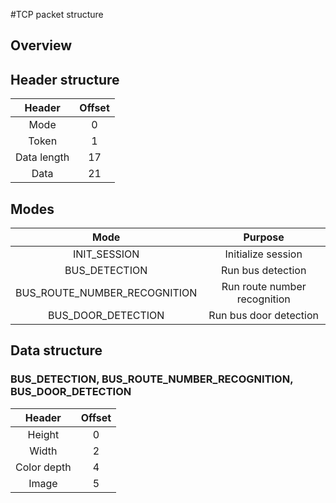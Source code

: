#TCP packet structure

## Overview

## Header structure

| Header     | Offset |
| :---------:| :----: |
| Mode       | 0      |
| Token      | 1      |
| Data length| 17     |
| Data       | 21     |

## Modes

| Mode                         | Purpose                      |
| :--------------------------: | :--------------------------: |
| INIT_SESSION                 | Initialize session           |
| BUS_DETECTION                | Run bus detection            |
| BUS_ROUTE_NUMBER_RECOGNITION | Run route number recognition |
| BUS_DOOR_DETECTION           | Run bus door detection       |

## Data structure
### BUS_DETECTION, BUS_ROUTE_NUMBER_RECOGNITION, BUS_DOOR_DETECTION

| Header      | Offset |
| :----------:| :----: |
| Height      | 0      |
| Width       | 2      |
| Color depth | 4      |
| Image       | 5      |
